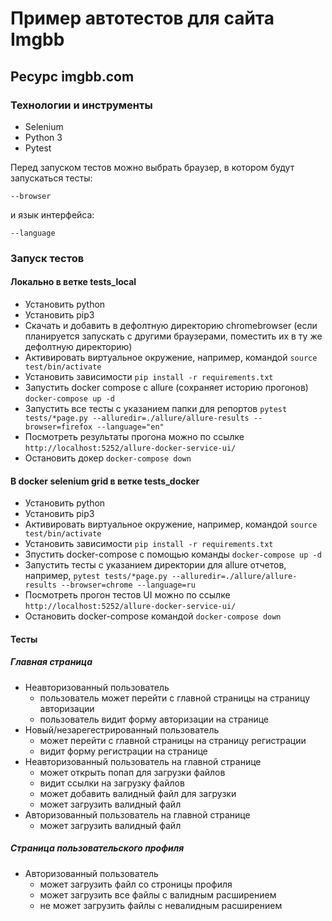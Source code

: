 # Пример автотестов для сайта Imgbb 

## Ресурс imgbb.com

### Технологии и инструменты
* Selenium
* Python 3
* Pytest

Перед запуском тестов можно выбрать браузер, в котором будут запускаться тесты:
```
--browser
```
и язык интерфейса:

```
--language
```
### Запуск тестов
#### Локально в ветке tests_local

- Установить python
- Установить pip3
- Скачать и добавить в дефолтную директорию chromebrowser 
(если планируется запускать с другими браузерами, поместить их в ту же дефолтную директорию)
- Активировать виртуальное окружение, например, командой ``` source test/bin/activate ```
- Установить зависимости ``` pip install -r requirements.txt ```
- Запустить docker compose с allure (сохраняет историю прогонов) ``` docker-compose up -d ```
- Запустить все тесты с указанием папки для репортов 
``` pytest tests/*page.py --alluredir=./allure/allure-results --browser=firefox --language="en" ```
- Посмотреть результаты прогона можно по ссылке ``` http://localhost:5252/allure-docker-service-ui/ ```
- Остановить докер ``` docker-compose down ```


#### В docker selenium grid в ветке tests_docker
- Установить python
- Установить pip3
- Активировать виртуальное окружение, например, командой ``` source test/bin/activate ```
- Установить зависимости ``` pip install -r requirements.txt ```
- Зпустить docker-compose с помощью команды ``` docker-compose up -d ```
- Запустить тесты с указанием директории для allure отчетов, например, 
``` pytest tests/*page.py --alluredir=./allure/allure-results --browser=chrome --language=ru ```
- Посмотреть прогон тестов UI можно по ссылке 
``` http://localhost:5252/allure-docker-service-ui/ ```
- Остановить docker-compose командой ``` docker-compose down ```

#### Тесты
##### Главная страница
* Неавторизованный пользователь
    * пользователь может перейти с главной страницы на страницу авторизации
    * пользователь видит форму авторизации на странице
* Новый/незарегестрированный пользователь
    * может перейти с главной страницы на страницу регистрации
    * видит форму регистрации на странице
* Неавторизованный пользователь на главной странице
    * может открыть попап для загрузки файлов
    * видит ссылки на загрузку файлов
    * может добавить валидный файл для загрузки
    * может загрузить валидный файл
* Авторизованный пользователь на главной странице
    * может загрузить валидный файл
    
##### Страница пользовательского профиля
* Авторизованный пользователь
    * может загрузить файл со строницы профиля
    * может загрузить все файлы с валидным расширением
    * не может загрузить файлы с невалидным расширением